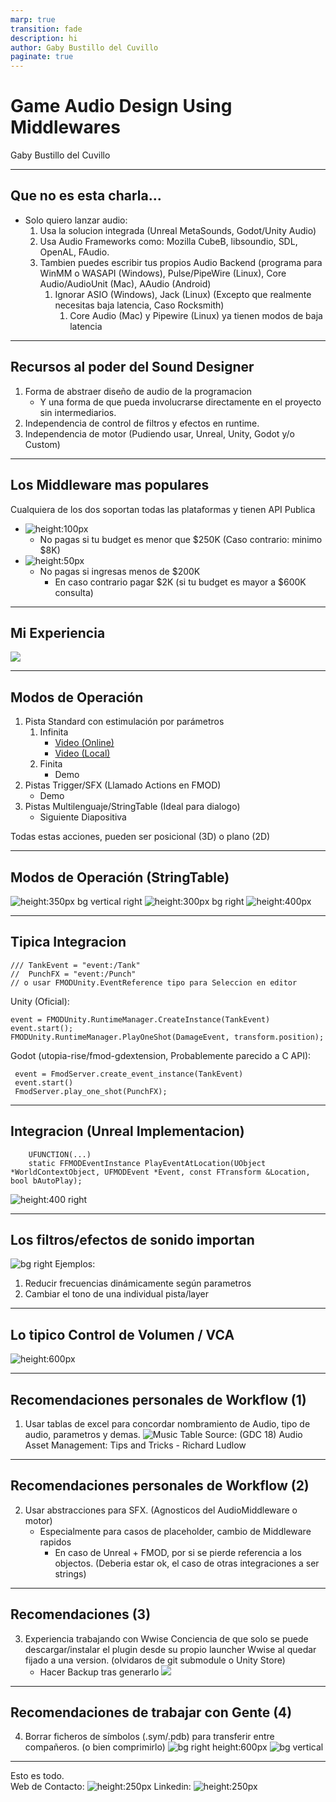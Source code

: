 ```yaml
---
marp: true
transition: fade
description: hi
author: Gaby Bustillo del Cuvillo
paginate: true
---
```


# Game Audio Design Using Middlewares

Gaby Bustillo del Cuvillo

---

## Que no es esta charla\.\.\.

- Solo quiero lanzar audio:
  1) Usa la solucion integrada (Unreal MetaSounds, Godot/Unity Audio)
  2) Usa Audio Frameworks como: Mozilla CubeB, libsoundio, SDL, OpenAL, FAudio.
  3) Tambien puedes escribir tus propios Audio Backend (programa para WinMM o WASAPI (Windows), Pulse/PipeWire (Linux), Core Audio/AudioUnit (Mac), AAudio (Android)
      1) Ignorar ASIO (Windows), Jack (Linux) (Excepto que realmente necesitas baja latencia, Caso Rocksmith) 
         1) Core Audio (Mac) y Pipewire (Linux) ya tienen modos de baja latencia

---

## Recursos al poder del Sound Designer

1) Forma de abstraer diseño de audio de la programacion
    - Y una forma de que pueda involucrarse directamente en el proyecto sin intermediarios.
2) Independencia de control de filtros y efectos en runtime.
3) Independencia de motor (Pudiendo usar, Unreal, Unity, Godot y/o Custom)

---

## Los Middleware mas populares

Cualquiera de los dos soportan todas las plataformas y tienen API Publica
- ![height:100px](Audio/Wwise.png)
  - No pagas si tu budget es menor que $250K (Caso contrario: minimo $8K)
- ![height:50px](Audio/fmod.png)
  - No pagas si ingresas menos de $200K
    - En caso contrario pagar $2K (si tu budget es mayor a $600K consulta)

---
## Mi Experiencia
![](Audio/GamesWithAudioMiddle.png)

---

## Modos de Operación

 1) Pista Standard con estimulación por parámetros
    1) Infinita
       - [Video (Online)](https://www.youtube.com/watch?v=L6tU6rDpSUA)
       - [Video (Local)](./Audio/FMODExample-DynamicMusicwithSFXSounds.mkv)
    2) Finita
       - Demo
 2) Pistas Trigger/SFX (Llamado Actions en FMOD)
     - Demo
 3) Pistas Multilenguaje/StringTable (Ideal para dialogo)
      - Siguiente Diapositiva

Todas estas acciones, pueden ser posicional (3D) o plano (2D)

---

## Modos de Operación (StringTable)

![height:350px bg vertical right](Audio/FMOD_UnrealIntegration_StringTables.png)
![height:300px bg right](Audio/CallBack.png)
![height:400px](Audio/FMOD_StringTable.png)

---

## Tipica Integracion

<!--  -->
```
/// TankEvent = "event:/Tank"
//  PunchFX = "event:/Punch"
// o usar FMODUnity.EventReference tipo para Seleccion en editor
```
Unity (Oficial):
```
event = FMODUnity.RuntimeManager.CreateInstance(TankEvent)
event.start();
FMODUnity.RuntimeManager.PlayOneShot(DamageEvent, transform.position);
```

Godot (utopia-rise/fmod-gdextension, Probablemente parecido a C API):
```
 event = FmodServer.create_event_instance(TankEvent)
 event.start()
 FmodServer.play_one_shot(PunchFX);
```

---

## Integracion (Unreal Implementacion)


```
    UFUNCTION(...)
    static FFMODEventInstance PlayEventAtLocation(UObject *WorldContextObject, UFMODEvent *Event, const FTransform &Location, bool bAutoPlay);
```

![height:400 right](Audio/FMOD_UnrealTypes.png)

---

## Los filtros/efectos de sonido importan

![bg right](Audio/TypeOfFilters.png)
Ejemplos:

1) Reducir frecuencias dinámicamente según parametros
2) Cambiar el tono de una individual pista/layer

---

## Lo tipico Control de Volumen / VCA


![height:600px ](Audio/FMOD_VolumeControl.png)


---

## Recomendaciones personales de Workflow (1)

1) Usar tablas de excel para concordar nombramiento de Audio, tipo de audio, parametros y demas.
![Music Table](Audio/MusicTable.png)
Source: (GDC 18) Audio Asset Management: Tips and Tricks - Richard Ludlow

---

## Recomendaciones personales de Workflow (2)

2) Usar abstracciones para SFX. (Agnosticos del AudioMiddleware o motor)
   - Especialmente para casos de placeholder, cambio de Middleware rapidos
     - En caso de Unreal + FMOD, por si se pierde referencia a los objectos. (Deberia estar ok, el caso de otras integraciones a ser strings)

---

## Recomendaciones  (3)

3) Experiencia trabajando con Wwise
Conciencia de que solo se puede descargar/instalar el plugin desde su propio launcher Wwise al quedar fijado a una version. (olvidaros de git submodule o Unity Store)
    - Hacer Backup tras generarlo
![](Audio/WwiseLauncher.png)

---

## Recomendaciones de trabajar con Gente (4)

4) Borrar ficheros de símbolos (.sym/.pdb) para transferir entre compañeros. (o bien comprimirlo)
![bg right height:600px](Audio/Wwise_FileSize_Total.jpg) ![bg vertical  ](Audio/Wwise_FileSize_Structure.jpg)

---

Esto es todo.  
Web de Contacto:
![ height:250px ](Common/WebContact.png)
Linkedin:
![height:250px ](Common/Linkedin.png)
